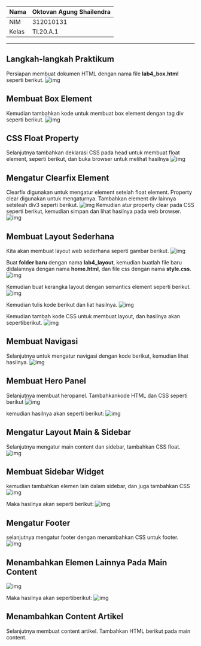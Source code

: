| Nama  | Oktovan Agung Shailendra|
|-------|-------------------------|
|NIM    |312010131                |
| Kelas | TI.20.A.1               |

---

## Langkah-langkah Praktikum
Persiapan membuat dokumen HTML dengan nama file **lab4_box.html** seperti berikut.
![img](img/img1.png)

## Membuat Box Element
Kemudian tambahkan kode untuk membuat box element dengan tag div seperti berikut.
![img](img/img2.png)

## CSS Float Property
Selanjutnya tambahkan deklarasi CSS pada head untuk membuat float element, seperti berikut, dan buka browser untuk melihat hasilnya
![img](img/img3.png)

## Mengatur Clearfix Element
Clearfix digunakan untuk mengatur element setelah float element. Property clear digunakan untuk mengaturnya.
Tambahkan element div lainnya seteleah div3 seperti berikut.
![img](img/img4.png)
Kemudian atur property clear pada CSS seperti berikut, kemudian simpan dan lihat hasilnya pada web browser.
![img](img/img5.png)

## Membuat Layout Sederhana
Kita akan membuat layout web sederhana seperti gambar berikut.
![img](img/layout.png)

Buat **folder baru** dengan nama **lab4_layout**, kemudian buatlah file baru didalamnya dengan nama **home.html**, dan file css dengan nama **style.css**.
![img](img/img6.png)

Kemudian buat kerangka layout dengan semantics element seperti berikut.
![img](img/kerangkalayout.png)

Kemudian tulis kode berikut dan liat hasilnya.
![img](img/img7.png)

Kemudian tambah kode CSS untuk membuat layout, dan hasilnya akan sepertiberikut.
![img](img/img8.png)

## Membuat Navigasi
Selanjutnya untuk mengatur navigasi dengan kode berikut, kemudian lihat hasilnya.
![img](img/img9.png)

## Membuat Hero Panel
Selanjutnya membuat heropanel. Tambahkankode HTML dan CSS seperti berikut
![img](img/img10.png)

kemudian hasilnya akan seperti berikut:
![img](img/img11.png)

## Mengatur Layout Main & Sidebar
Selanjutnya mengatur main content dan sidebar, tambahkan CSS float.
![img](img/img12.png)

## Membuat Sidebar Widget
kemudian tambahkan elemen lain dalam sidebar, dan juga tambahkan CSS
![img](img/img13.png)

Maka hasilnya akan seperti berikut:
![img](img/img14.png)

## Mengatur Footer
selanjutnya mengatur footer dengan menambahkan CSS untuk footer.
![img](img/img15.png)

## Menambahkan Elemen Lainnya Pada Main Content
![img](img/img16.png)

Maka hasilnya akan sepertiberikut:
![img](img/img17.png)

## Menambahkan Content Artikel
Selanjutnya membuat content artikel. Tambahkan HTML berikut pada main content.